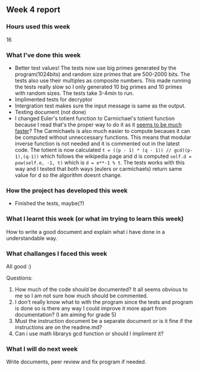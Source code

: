 ## Week 4 report

### Hours used this week
16

### What I've done this week
- Better test values! The tests now use big primes generated by the program(1024bits) and random size primes that are 500-2000 bits. The tests also use their multiples as composite numbers. This made running the tests really slow so I only generated 10 big primes and 10 primes with random sizes. The tests take 3-4min to run. 
- Implimented tests for decryptor
- Intergration test makes sure the input message is same as the output. 
- Testing document (not done)
- I changed Euler's totient function to Carmichael's totient function because I read that's the proper way to do it as it [seems to be much faster](https://chemejon.io/how-the-rsa-cryptosystem-works/)? The Carmichaels is also much easier to compute becaues it can be computed without unneccessary functions. This means that modular inverse function is not needed and it is commented out in the latest code. The totient is now calculated `t = ((p - 1) * (q - 1)) // gcd((p-1),(q-1))` which follows the wikipedia page and d is computed `self.d = pow(self.e, -1, t)` which is `d = e**-1 % t`. The tests works with this way and I tested that both ways (eulers or carmichaels) return same value for d so the algorithm doesnt change. 

### How the project has developed this week
- Finished the tests, maybe(?)

### What I learnt this week (or what im trying to learn this week)
How to write a good document and explain what i have done in a understandable way.

### What challanges I faced this week
All good :) 


Questions:
1. How much of the code should be documented? It all seems obvious to me so I am not sure how much should be commented.
2. I don't really know what to with the program since the tests and program is done so is there any way I could improve it more apart from documentation? (I am aiming for grade 5)
3. Must the instruction document be a separate document or is it fine if the instructions are on the readme.md?
4. Can i use math librarys gcd function or should I impliment it? 

### What I will do next week
Write documents, peer review and fix program if needed. 

